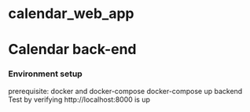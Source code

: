 # calendar_web_app
# Calendar back-end
### Environment setup
prerequisite: docker and docker-compose
docker-compose up backend
Test by verifying http://localhost:8000 is up